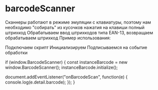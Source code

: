 # barcodeScanner

Сканнеры работают в режиме эмуляции с клавиатуры, поэтому нам необходимо "собирать" из кусочков нажатия на клавиши полный штрихкод
Обрабатываем ввод штрихкодов типа EAN-13, возвращаем обрабатываем штрихкод
Пример использования:

Подключаем скрипт
Инициализируем
Подписываемся на событие обработки

 if (window.BarcodeScanner) {
   const instanceBarcode = new window.BarcodeScanner();
   instanceBarcode.initialize();
     
   document.addEventListener("onBarcodeScan", function(e) {
     console.log(e.detail.barcode);
   });
 }
